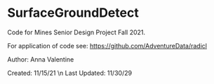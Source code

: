 # SurfaceGroundDetect
Code for Mines Senior Design Project Fall 2021. 

For application of code see: https://github.com/AdventureData/radicl 

Author: Anna Valentine

Created: 11/15/21 \n
Last Updated: 11/30/29
